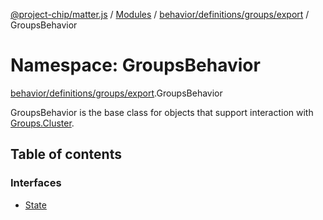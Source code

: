 [@project-chip/matter.js](../README.md) / [Modules](../modules.md) / [behavior/definitions/groups/export](behavior_definitions_groups_export.md) / GroupsBehavior

# Namespace: GroupsBehavior

[behavior/definitions/groups/export](behavior_definitions_groups_export.md).GroupsBehavior

GroupsBehavior is the base class for objects that support interaction with [Groups.Cluster](cluster_export.Groups.md#cluster).

## Table of contents

### Interfaces

- [State](../interfaces/behavior_definitions_groups_export.GroupsBehavior.State.md)
